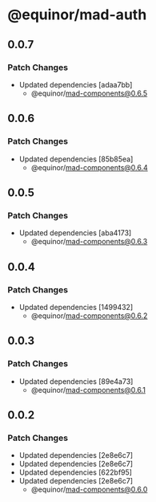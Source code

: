 # @equinor/mad-auth

## 0.0.7

### Patch Changes

-   Updated dependencies [adaa7bb]
    -   @equinor/mad-components@0.6.5

## 0.0.6

### Patch Changes

-   Updated dependencies [85b85ea]
    -   @equinor/mad-components@0.6.4

## 0.0.5

### Patch Changes

-   Updated dependencies [aba4173]
    -   @equinor/mad-components@0.6.3

## 0.0.4

### Patch Changes

-   Updated dependencies [1499432]
    -   @equinor/mad-components@0.6.2

## 0.0.3

### Patch Changes

-   Updated dependencies [89e4a73]
    -   @equinor/mad-components@0.6.1

## 0.0.2

### Patch Changes

-   Updated dependencies [2e8e6c7]
-   Updated dependencies [2e8e6c7]
-   Updated dependencies [622bf95]
-   Updated dependencies [2e8e6c7]
    -   @equinor/mad-components@0.6.0
